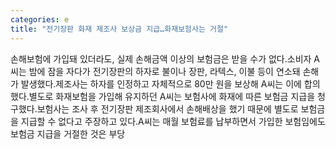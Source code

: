 ```yaml
---
categories: e
title: "전기장판 화재 제조사 보상금 지급…화재보험사는 거절"
---
```

손해보험에 가입돼 있더라도, 실제 손해금액 이상의 보험금은 받을 수가 없다.소비자 A씨는 밤에 잠을 자다가 전기장판의 하자로 불이나 장판, 라텍스, 이불 등이 연소돼 손해가 발생했다.제조사는 하자를 인정하고 자체적으로 80만 원을 보상해 A씨는 이에 합의했다.별도로 화재보험을 가입해 유지하던 A씨는 보험사에 화재에 따른 보험금 지급을 청구했다.보험사는 조사 후 전기장판 제조회사에서 손해배상을 했기 때문에 별도로 보험금을 지급할 수 없다고 주장하고 있다.A씨는 매월 보험료를 납부하면서 가입한 보험임에도 보험금 지급을 거절한 것은 부당